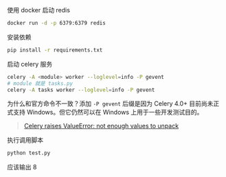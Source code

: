 使用 docker 启动 redis

```sh
docker run -d -p 6379:6379 redis
```

安装依赖

```sh
pip install -r requirements.txt
```

启动 celery 服务

```sh
celery -A <module> worker --loglevel=info -P gevent
# module 就是 tasks.py
celery -A tasks worker --loglevel=info -P gevent
```

为什么和官方命令不一致？添加 `-P gevent` 后缀是因为 Celery 4.0+ 目前尚未正式支持 Windows。但它仍然可以在 Windows 上用于一些开发测试目的。

> [Celery raises ValueError: not enough values to unpack](https://stackoverflow.com/questions/45744992/celery-raises-valueerror-not-enough-values-to-unpack)

执行调用脚本

```sh
python test.py
```

应该输出 8
